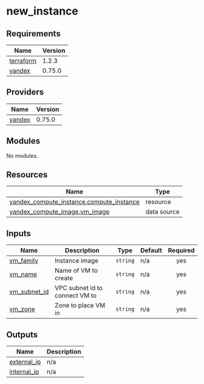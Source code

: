 # new_instance

## Requirements

| Name | Version |
|------|---------|
| <a name="requirement_terraform"></a> [terraform](#requirement\_terraform) | 1.2.3 |
| <a name="requirement_yandex"></a> [yandex](#requirement\_yandex) | 0.75.0 |

## Providers

| Name | Version |
|------|---------|
| <a name="provider_yandex"></a> [yandex](#provider\_yandex) | 0.75.0 |

## Modules

No modules.

## Resources

| Name | Type |
|------|------|
| [yandex_compute_instance.compute_instance](https://registry.terraform.io/providers/yandex-cloud/yandex/0.75.0/docs/resources/compute_instance) | resource |
| [yandex_compute_image.vm_image](https://registry.terraform.io/providers/yandex-cloud/yandex/0.75.0/docs/data-sources/compute_image) | data source |

## Inputs

| Name | Description | Type | Default | Required |
|------|-------------|------|---------|:--------:|
| <a name="input_vm_family"></a> [vm\_family](#input\_vm\_family) | Instance image | `string` | n/a | yes |
| <a name="input_vm_name"></a> [vm\_name](#input\_vm\_name) | Name of VM to create | `string` | n/a | yes |
| <a name="input_vm_subnet_id"></a> [vm\_subnet\_id](#input\_vm\_subnet\_id) | VPC subnet id to connect VM to | `string` | n/a | yes |
| <a name="input_vm_zone"></a> [vm\_zone](#input\_vm\_zone) | Zone to place VM in | `string` | n/a | yes |

## Outputs

| Name | Description |
|------|-------------|
| <a name="output_external_ip"></a> [external\_ip](#output\_external\_ip) | n/a |
| <a name="output_internal_ip"></a> [internal\_ip](#output\_internal\_ip) | n/a |